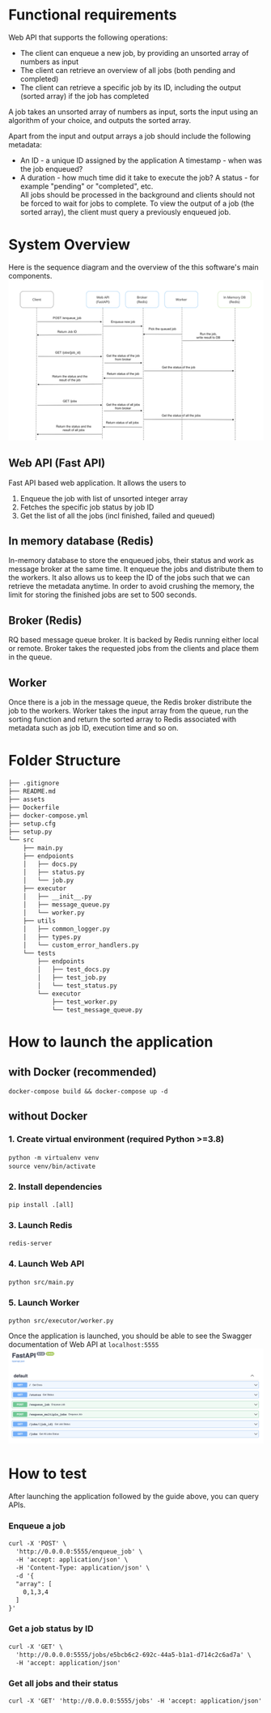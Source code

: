# Functional requirements
Web API that supports the following operations:
- The client can enqueue a new job, by providing an unsorted array of numbers as input
- The client can retrieve an overview of all jobs (both pending and completed)
- The client can retrieve a specific job by its ID, including the output (sorted array) if the job has completed  

A job takes an unsorted array of numbers as input, sorts the input using an algorithm of your choice, and outputs the sorted array.  

Apart from the input and output arrays a job should include the following metadata:
- An ID - a unique ID assigned by the application A timestamp - when was the job enqueued?
- A duration - how much time did it take to execute the job? A status - for example "pending" or "completed", etc.  
All jobs should be processed in the background and clients should not be forced to wait for jobs to complete.
To view the output of a job (the sorted array), the client must query a previously enqueued job.

# System Overview
Here is the sequence diagram and the overview of the this software's main components.
![alt text](assets/sequence_diagram.png "Sequence")

## Web API (Fast API)
Fast API based web application. It allows the users to 
1. Enqueue the job with list of unsorted integer array
2. Fetches the specific job status by job ID
3. Get the list of all the jobs (incl finished, failed and queued)

## In memory database (Redis)
In-memory database to store the enqueued jobs, their status and work as message broker at the same time.
It enqueue the jobs and distribute them to the workers. It also allows us to keep the ID of the jobs such that we can retrieve the metadata anytime.
In order to avoid crushing the memory, the limit for storing the finished jobs are set to 500 seconds.

## Broker (Redis)
RQ based message queue broker. It is backed by Redis running either local or remote.
Broker takes the requested jobs from the clients and place them in the queue.

## Worker
Once there is a job in the message queue, the Redis broker distribute the job to the workers.
Worker takes the input array from the queue, run the sorting function and return the sorted array to Redis associated with metadata such as job ID, execution time and so on.

# Folder Structure
```
├── .gitignore
├── README.md
├── assets
├── Dockerfile
├── docker-compose.yml
├── setup.cfg
├── setup.py
└── src
    ├── main.py
    ├── endpoionts
    │   ├── docs.py
    │   ├── status.py
    │   └── job.py
    ├── executor
    │   ├── __init__.py
    │   ├── message_queue.py
    │   └── worker.py
    ├── utils
    │   ├── common_logger.py
    │   ├── types.py
    │   └── custom_error_handlers.py
    └── tests
        ├── endpoints
        │   ├── test_docs.py   
        │   ├── test_job.py   
        │   └── test_status.py
        └── executor
            ├── test_worker.py   
            └── test_message_queue.py
```

# How to launch the application
## with Docker (recommended)
```
docker-compose build && docker-compose up -d
```

## without Docker
### 1. Create virtual environment (required Python >=3.8)
`python -m virtualenv venv`  
`source venv/bin/activate`

### 2. Install dependencies
`pip install .[all]`

### 3. Launch Redis
`redis-server`

### 4. Launch Web API
`python src/main.py`

### 5. Launch Worker
`python src/executor/worker.py`

Once the application is launched, you should be able to see the Swagger documentation of Web API at `localhost:5555`
![alt text](assets/swagger.png "Swagger")


# How to test
After launching the application followed by the guide above, you can query APIs.
### Enqueue a job
```
curl -X 'POST' \
  'http://0.0.0.0:5555/enqueue_job' \
  -H 'accept: application/json' \
  -H 'Content-Type: application/json' \
  -d '{
  "array": [
    0,1,3,4
  ]
}'
```

### Get a job status by ID
```
curl -X 'GET' \
  'http://0.0.0.0:5555/jobs/e5bcb6c2-692c-44a5-b1a1-d714c2c6ad7a' \
  -H 'accept: application/json'
```

### Get all jobs and their status
```
curl -X 'GET' 'http://0.0.0.0:5555/jobs' -H 'accept: application/json'
```